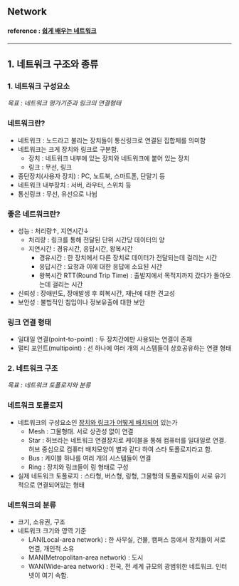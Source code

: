 ## **Network**

#### reference : [쉽게 배우는 네트워크](https://youtube.com/playlist?list=PLFpZ7zSiHhPxrib8i4XPRKxB6FR9_NlCo)

---

## **1. 네트워크 구조와 종류**

### 1. 네트워크 구성요소

_목표 : 네트워크 평가기준과 링크의 연결형태_

### 네트워크란?

- 네트워크 : 노드라고 불리는 장치들이 통신링크로 연결된 집합체를 의미함
- 네트워크는 크게 장치와 링크로 구분함.
  - 장치 : 네트워크 내부에 있는 장치와 네트워크에 붙어 있는 장치
  - 링크 : 무선, 링크
- 종단장치(사용자 장치) : PC, 노트북, 스마트폰, 단말기 등
- 네트워크 내부장치 : 서버, 라우터, 스위치 등
- 통신링크 : 무선, 유선으로 나뉨

### 좋은 네트워크란?

- 성능 : 처리량↑, 지연시간↓
  - 처리량 : 링크를 통해 전달된 단위 시간당 데이터의 양
  - 지연시간 : 경유시간, 응답시간, 왕복시간
    - 경유시간 : 한 장치에서 다른 장치로 데이터가 전달되는데 걸리는 시간
    - 응답시간 : 요청과 이에 대한 응답에 소요된 시간
    - 왕복시간 RTT(Round Trip Time) : 출발지에서 목적지까지 갔다가 돌아오는데 걸리는 시간
- 신뢰성 : 장애빈도, 장애발생 후 회복시간, 재난에 대한 견고성
- 보안성 : 불법적인 침입이나 정보유출에 대한 보안

### 링크 연결 형태

- 일대일 연결(point-to-point) : 두 장치간에만 사용되는 연결이 존재
- 멀티 포인트(multipoint) : 선 하나에 여러 개의 시스템들이 상호공유하는 연결 형태

### 2. 네트워크 구조

_목표 : 네트워크 토폴로지와 분류_

### 네트워크 토폴로지

- 네트워크의 구성요소인 <u>장치와 링크가 어떻게 배치되어</u> 있는가
  - Mesh : 그물형태. 서로 상관성 없이 연결
  - Star : 허브라는 네트워크 연결장치로 케이블을 통해 컴퓨터를 일대일로 연결. 허브 중심으로 컴퓨터 배치모양이 별과 같다 하여 스타 토폴로지라고 함.
  - Bus : 케이블 하나를 여러 개의 시스템들이 연결
  - Ring : 장치와 링크들이 링 형태로 구성
- 실제 네트워크 토폴로지 : 스타형, 버스형, 링형, 그물형의 토폴로지들이 서로 유기적으로 연결되어있는 형태

### 네트워크의 분류

- 크기, 소유권, 구조
- 네트워크 크기와 영역 기준
  - LAN(Local-area network) : 한 사무실, 건물, 캠퍼스 등에서 장치들이 서로 연결, 개인적 소유
  - MAN(Metropolitan-area network) : 도시
  - WAN(Wide-area network) : 전국, 전 세계 규모의 광범위한 네트워크. 인터넷이 여기 속함.

